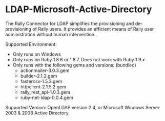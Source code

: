 LDAP-Microsoft-Active-Directory
===============================

The Rally Connector for LDAP simplifies the provisioning and de-provisioning of Rally users. It provides an efficient means of Rally user administration without human intervention.

Supported Environment:
* Only runs on Windows
* Only runs on Ruby 1.8.6 or 1.8.7. Does not work with Ruby 1.9.x
* Only runs with the following gems and versions: (bundled)
  * actionmailer-3.0.3.gem
  * builder-2.1.2.gem
  * fastercsv-1.5.3.gem
  * httpclient-2.1.5.2.gem
  * rally_rest_api-1.0.3.gem
  * ruby-net-ldap-0.0.4.gem

Supported Version: OpenLDAP version 2.4, or Microsoft Windows Server 2003 & 2008 Active Directory.
